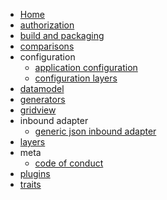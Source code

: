  * [Home](./Home)
  * [authorization](./authorization)
  * [build and packaging](./build-and-packaging)
  * [comparisons](./comparisons)
  * configuration
    * [application configuration](./configuration_application-configuration)
    * [configuration layers](./configuration_configuration-layers)
  * [datamodel](./datamodel)
  * [generators](./generators)
  * [gridview](./gridview)
  * inbound adapter
    * [generic json inbound adapter](./inbound-adapter_generic-json-inbound-adapter)
  * [layers](./layers)
  * meta
    * [code of conduct](./meta_code-of-conduct)
  * [plugins](./plugins)
  * [traits](./traits)


[//]: # (generated by https://www.npmjs.com/package/github-wiki-sidebar)
